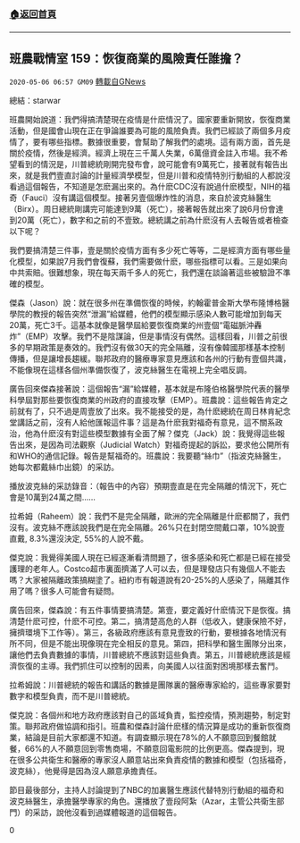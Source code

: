 ###  [:house:返回首頁](https://github.com/ourhimalayas/txt)
---

## 班農戰情室 159：恢復商業的風險責任誰擔？
`2020-05-06 06:57 GM09` [轉載自GNews](https://gnews.org/zh-hant/195388/)

總結：starwar

班農開始說道：我們得搞清楚現在疫情是什麽情況了。國家要重新開放，恢復商業活動，但是國會山現在正在爭論誰要為可能的風險負責。我們已經談了兩個多月疫情了，要有哪些指標。數據很重要，會幫助了解我們的處境。這有兩方面，首先是關於疫情，然後是經濟。經濟上現在三千萬人失業，6萬億資金註入市場。我不希望看到的情況是，川普總統剛開完發布會，說可能會有9萬死亡，接著就有報告出來，就是我們壹直討論的計量經濟學模型，但是川普和疫情特別行動組的人都說沒看過這個報告，不知道是怎麽漏出來的。為什麽CDC沒有說過什麽模型，NIH的福奇（Fauci）沒有講這個模型。接著另壹個爆炸性的消息，來自於波克絲醫生（Birx）。周日總統剛講完可能達到9萬（死亡），接著報告就出來了說6月份會達到20萬（死亡），數字和之前的不壹致。總統講之前為什麽沒有人去報告或者檢查以下呢？

我們要搞清楚三件事，壹是關於疫情方面有多少死亡等等，二是經濟方面有哪些量化模型，如果說7月我們會復蘇，我們需要做什麽，哪些指標可以看。三是如果向中共索賠。很難想象，現在每天兩千多人的死亡，我們還在談論著這些被驗證不準確的模型。

傑森（Jason）說：就在很多州在準備恢復的時候，約翰霍普金斯大學布隆博格醫學院的教授的報告突然“泄漏”給媒體，他們的模型顯示感染人數可能增加到每天20萬，死亡3千。這基本就像是醫學屆給要恢復商業的州壹個“電磁脈沖轟炸”（EMP）攻擊。我們不是陰謀論，但是事情沒有偶然。這樣回看，川普之前很多的早期政策是奏效的。我們沒有做30天的完全隔離，沒有像韓國那樣基本控制傳播，但是讓增長趨緩。聯邦政府的醫療專家意見應該和各州的行動有壹個共識，不能像現在這樣各個州準備恢復了，波克絲醫生在電視上完全唱反調。

廣告回來傑森接著說：這個報告“漏”給媒體，基本就是布隆伯格醫學院代表的醫學科學屆對那些要恢復商業的州政府的直接攻擊（EMP）。班農說：這些報告肯定之前就有了，只不過是周壹放了出來。我不能接受的是，為什麽總統在周日林肯紀念堂講話之前，沒有人給他匯報這件事？這是為什麽我對福奇有意見，這不關系政治，他為什麽沒有對這些模型數據有全面了解？傑克（Jack）說：我覺得這些報告出來，是因為司法觀察（Judicial Watch）對福奇提起的訴訟，要求他公開所有和WHO的通信記錄。報告是幫福奇的。班農說：我要聽“絲巾”（指波克絲醫生，她每次都戴絲巾出鏡）的采訪。

播放波克絲的采訪錄音：（報告中的內容）預期壹直是在完全隔離的情況下，死亡會是10萬到24萬之間……

拉希姆（Raheem）說：我們不是完全隔離，歐洲的完全隔離是什麽都關了，我們沒有。波克絲不應該說我們是在完全隔離。26%只在封閉空間戴口罩，10%說壹直戴, 8.3%還沒決定, 55%的人說不戴。

傑克說：我覺得美國人現在已經逐漸看清問題了，很多感染和死亡都是已經在接受護理的老年人。Costco超市裏面擠滿了人可以去，但是理發店只有幾個人不能去嗎？大家被隔離政策搞糊塗了。紐約市有報道說有20-25%的人感染了，隔離其作用了嗎？很多人可能會有疑問。

廣告回來，傑森說：有五件事情要搞清楚。第壹，要定義好什麽情況下是恢復。搞清楚什麽可控，什麽不可控。第二，搞清楚高危的人群（低收入，健康保險不好，擁擠環境下工作等）。第三，各級政府應該有意見壹致的行動，要根據各地情況有所不同，但是不能出現像現在完全相反的意見。第四，把科學和醫生團隊分出來，讓他們去負責數據的事情，川普總統不應該對這些負責。第五，川普總統應該是經濟恢復的主導。我們抓住可以控制的因素，向美國人以往面對困境那樣去奮鬥。

拉希姆說：川普總統的報告和講話的數據是團隊裏的醫療專家給的，這些專家要對數字和模型負責，而不是川普總統。

傑克說：各個州和地方政府應該對自己的區域負責，監控疫情，預測趨勢，制定對策。聯邦政府做協調和指引。班農和傑森討論什麽樣的情況算是成功的重新恢復商業，結論是目前大家都還不知道。有調查顯示現在78%的人不願意回到餐館就餐，66%的人不願意回到零售商場，不願意回電影院的比例更高。傑森提到，現在很多公共衛生和醫療的專家沒人願意站出來負責疫情的數據和模型（包括福奇，波克絲），他覺得是因為沒人願意承擔責任。

節目最後部分，主持人討論提到了NBC的加裏醫生應該代替特別行動組的福奇和波克絲醫生，承擔醫學專家的角色。還播放了壹段阿紮（Azar，主管公共衛生部門）的采訪，說他沒看到過媒體報道的這個報告。

0
